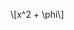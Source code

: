 <script id="MathJax-script" async src="https://cdn.jsdelivr.net/npm/mathjax@3/es5/tex-mml-chtml.js"></script>
\\[x^2 + \phi\\]
